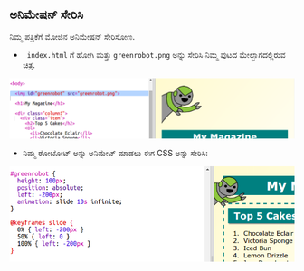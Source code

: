 ## ಅನಿಮೇಷನ್ ಸೇರಿಸಿ

ನಿಮ್ಮ ಪತ್ರಿಕೆಗೆ ಮೋಜಿನ ಅನಿಮೇಷನ್ ಸೇರಿಸೋಣ.

+ ` index.html` ಗೆ ಹೋಗಿ ಮತ್ತು `greenrobot.png` ಅನ್ನು ಸೇರಿಸಿ ನಿಮ್ಮ ಪುಟದ ಮೇಲ್ಭಾಗದಲ್ಲಿರುವ ಚಿತ್ರ.

![screenshot](images/magazine-animation-image.png)

+ ನಿಮ್ಮ ರೋಬೋಟ್ ಅನ್ನು ಅನಿಮೇಟ್ ಮಾಡಲು ಈಗ CSS ಅನ್ನು ಸೇರಿಸಿ:

![screenshot](images/magazine-animation-css.png)